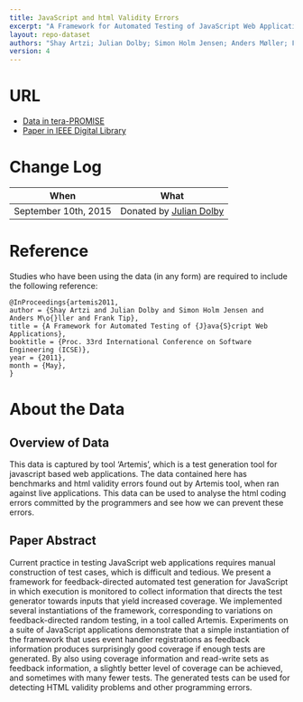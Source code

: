 ```yaml
---
title: JavaScript and html Validity Errors
excerpt: "A Framework for Automated Testing of JavaScript Web Applications"
layout: repo-dataset
authors: "Shay Artzi; Julian Dolby; Simon Holm Jensen; Anders Møller; Frank Tip"
version: 4
---
```


# URL

* [Data in tera-PROMISE](https://terapromise.csc.ncsu.edu/!/#repo/view/head/other/artemis)
* [Paper in IEEE Digital Library](http://ieeexplore.ieee.org/xpls/abs_all.jsp?arnumber=6032496)

# Change Log

When | What
---- | ----
 September 10th, 2015 | Donated by [Julian Dolby](mailto:dolby@us.ibm.com)

# Reference

Studies who have been using the data (in any form) are required to include the following reference:

```
@InProceedings{artemis2011,
author = {Shay Artzi and Julian Dolby and Simon Holm Jensen and
Anders M\o{}ller and Frank Tip},
title = {A Framework for Automated Testing of {J}ava{S}cript Web Applications},
booktitle = {Proc. 33rd International Conference on Software Engineering (ICSE)},
year = {2011},
month = {May},
}
```

# About the Data

## Overview of Data

This data is captured by tool ‘Artemis’, which is a test generation tool for javascript based web applications. The data contained here has benchmarks and html validity errors found out by Artemis tool, when ran against live applications. This data can be used to analyse the html coding errors committed by the programmers and see how we can prevent these errors.

## Paper Abstract

Current practice in testing JavaScript web applications requires manual construction of test cases, which is difficult and tedious. We present a framework for feedback-directed automated test generation for JavaScript in which execution is monitored to collect information that directs the test generator towards inputs that yield increased coverage. We implemented several instantiations of the framework, corresponding to variations on feedback-directed random testing, in a tool called Artemis. Experiments on a suite of JavaScript applications demonstrate that a simple instantiation of the framework that uses event handler registrations as feedback information produces surprisingly good coverage if enough tests are generated. By also using coverage information and read-write sets as feedback information, a slightly better level of coverage can be achieved, and sometimes with many fewer tests. The generated tests can be used for detecting HTML validity problems and other programming errors.
